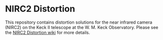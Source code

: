 # NIRC2 Distortion

This repository contains distortion solutions for the near infrared camera (NIRC2) on the Keck II telescope at the W. M. Keck Observatory. Please see the [NIRC2 Distortion wiki](https://github.com/jluastro/nirc2_distortion/wiki) for more details.
